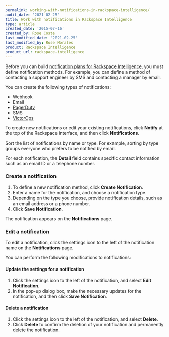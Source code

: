 ```yaml
---
permalink: working-with-notifications-in-rackspace-intelligence/
audit_date: '2021-02-25'
title: Work with notifications in Rackspace Intelligence
type: article
created_date: '2015-07-16'
created_by: Rose Coste
last_modified_date: '2021-02-25'
last_modified_by: Rose Morales
product: Rackspace Intelligence
product_url: rackspace-intelligence
---
```


Before you can build [notification plans for Rackspace Intelligence](/support/how-to/working-with-rackspace-intelligence-notification-plans),
you must define notification methods. For example, you can define a
method of contacting a support engineer by SMS and contacting a manager by email.

You can create the following types of notifications:

- Webhook
- Email
- [PagerDuty](https://www.pagerduty.com/)
- SMS
- [VictorOps](https://victorops.com/)

To create new notifications or edit your existing notifications, click
**Notify** at the top of the Rackspace interface, and then click
**Notifications**.

Sort the list of notifications by name or type. For example, sorting by type
groups everyone who prefers to be notified by email.

For each notification, the **Detail** field contains specific contact
information such as an email ID or a telephone number.

### Create a notification

1. To define a new notification method, click **Create Notification**.
2. Enter a name for the notification, and choose a notification type.
3. Depending on the type you choose, provide notification details, such as
   an email address or a phone number.
4. Click **Save Notification**.

The notification appears on the **Notifications** page.

### Edit a notification

To edit a notification, click the settings icon to the left of the notification
name on the **Notifications** page.

You can perform the following modifications to notifications:

#### Update the settings for a notification

1. Click the settings icon to the left of the notification, and select **Edit Notification**.
2. In the pop-up dialog box, make the necessary updates for the notification, and
   then click **Save Notification**.

#### Delete a notification

1. Click the settings icon to the left of the notification, and select
   **Delete**.
2. Click **Delete** to confirm the deletion of your notification and
   permanently delete the notification.
